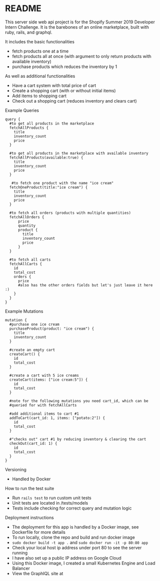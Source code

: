# README

This server side web api project is for the Shopify Summer 2019 Developer Intern Challenge.
It is the barebones of an online marketplace, built with ruby, rails, and graphql.

It includes the basic functionalities
  * fetch products one at a time
  * fetch products all at once (with argument to only return products with available inventory)
  * purchase products which reduces the inventory by 1
  
As well as additional functionalities
  * Have a cart system with total price of cart
  * Create a shopping cart (with or without initial items)
  * Add items to shopping cart
  * Check out a shopping cart (reduces inventory and clears cart)

Example Queries
```
query {
  #to get all products in the marketplace
  fetchAllProducts {
    title
    inventory_count
    price
  }
  
  #to get all products in the marketplace with available inventory
  fetchAllProducts(available:true) {
    title
    inventory_count
    price
  }
  
   #to fetch one product with the name "ice cream"
  fetchOneProduct(title:"ice cream") {
    title
    inventory_count
    price
  }
  
  #to fetch all orders (products with multiple quantities)
  fetchAllOrders {
      price
      quantity
      product {
        title
        inventory_count
        price
      }
  }
  
  #to fetch all carts
  fetchAllCarts {
    id
    total_cost
    orders {
      price
      #also has the other orders fields but let's just leave it here :)
    }
  }
}
```

Example Mutations
```
mutation {
  #purchase one ice cream
  purchaseProduct(product: "ice cream") {
    title
    inventory_count
  }
  
  #create an empty cart
  createCart() {
    id
    total_cost
  }
  
  #create a cart with 5 ice creams
  createCart(items: ["ice cream:5"]) {
    id
    total_cost
  }
  
  #note for the following mutations you need cart_id, which can be
  #queried for with fetchAllCarts
  
  #add additional items to cart #1
  addToCart(cart_id: 1, items: ["potato:2"]) {
    id
    total_cost
  }
  
  #"checks out" cart #1 by reducing inventory & clearing the cart
  checkOut(cart_id: 1) {
    id
    total_cost
  }
}
```

Versioning
* Handled by Docker

How to run the test suite

* Run `rails test` to run custom unit tests
* Unit tests are located in /tests/models
* Tests include checking for correct query and mutation logic

Deployment instructions
* The deployment for this app is handled by a Docker image, see Dockerfile for more details
* To run locally, clone the repo and build and run docker image
* `sudo docker build -t app .` and `sudo docker run -it -p 80:80 app`
* Check your local host ip address under port 80 to see the server running
* I have also set up a public IP address on Google Cloud
* Using this Docker image, I created a small Kubernetes Engine and Load Balancer 
* View the GraphIQL site at 

